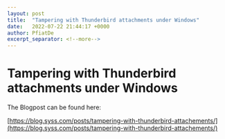 ```yaml
---
layout: post
title:  "Tampering with Thunderbird attachments under Windows"
date:   2022-07-22 21:44:17 +0000
author: PfiatDe
excerpt_separator: <!--more-->
---
```


# Tampering with Thunderbird attachments under Windows

The Blogpost can be found here:

[https://blog.syss.com/posts/tampering-with-thunderbird-attachements/](https://blog.syss.com/posts/tampering-with-thunderbird-attachements/)
<!--more-->